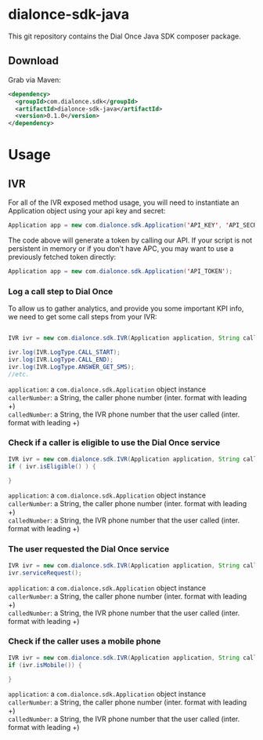 # dialonce-sdk-java

This git repository contains the Dial Once Java SDK composer package.

Download
--------

Grab via Maven:
```xml
<dependency>
  <groupId>com.dialonce.sdk</groupId>
  <artifactId>dialonce-sdk-java</artifactId>
  <version>0.1.0</version>
</dependency>
```

# Usage

## IVR
For all of the IVR exposed method usage, you will need to instantiate an Application object using your api key and secret:

```java
Application app = new com.dialonce.sdk.Application('API_KEY', 'API_SECRET');
```

The code above will generate a token by calling our API. If your script is not persistent in memory or if you don't have APC, you may want to use a previously fetched token directly:
```java
Application app = new com.dialonce.sdk.Application('API_TOKEN');
```

### Log a call step to Dial Once
To allow us to gather analytics, and provide you some important KPI info, we need to get some call steps from your IVR:

```java

IVR ivr = new com.dialonce.sdk.IVR(Application application, String callerNumber, String calledNumber);

ivr.log(IVR.LogType.CALL_START);
ivr.log(IVR.LogType.CALL_END);
ivr.log(IVR.LogType.ANSWER_GET_SMS);
//etc.
```

`application`: a `com.dialonce.sdk.Application` object instance  
`callerNumber`: a String, the caller phone number (inter. format with leading +)  
`calledNumber`: a String, the IVR phone number that the user called (inter. format with leading +)

### Check if a caller is eligible to use the Dial Once service

```java
IVR ivr = new com.dialonce.sdk.IVR(Application application, String callerNumber, String calledNumber);
if ( ivr.isEligible() ) {

}
```
`application`: a `com.dialonce.sdk.Application` object instance  
`callerNumber`: a String, the caller phone number (inter. format with leading +)  
`calledNumber`: a String, the IVR phone number that the user called (inter. format with leading +)

### The user requested the Dial Once service

```java
IVR ivr = new com.dialonce.sdk.IVR(Application application, String callerNumber, String calledNumber);
ivr.serviceRequest();
```
`application`: a `com.dialonce.sdk.Application` object instance  
`callerNumber`: a String, the caller phone number (inter. format with leading +)  
`calledNumber`: a String, the IVR phone number that the user called (inter. format with leading +)

### Check if the caller uses a mobile phone

```java
IVR ivr = new com.dialonce.sdk.IVR(Application application, String callerNumber, String calledNumber);
if (ivr.isMobile()) {

}
```
`application`: a `com.dialonce.sdk.Application` object instance  
`callerNumber`: a String, the caller phone number (inter. format with leading +)  
`calledNumber`: a String, the IVR phone number that the user called (inter. format with leading +)